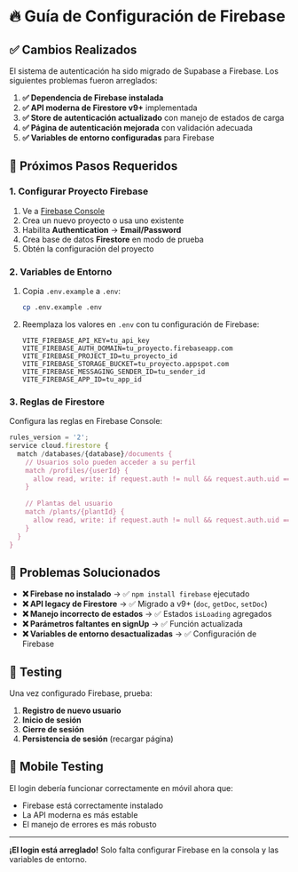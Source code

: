 # 🔥 Guía de Configuración de Firebase

## ✅ Cambios Realizados

El sistema de autenticación ha sido migrado de Supabase a Firebase. Los siguientes problemas fueron arreglados:

1. **✅ Dependencia de Firebase instalada** 
2. **✅ API moderna de Firestore v9+** implementada
3. **✅ Store de autenticación actualizado** con manejo de estados de carga
4. **✅ Página de autenticación mejorada** con validación adecuada
5. **✅ Variables de entorno configuradas** para Firebase

## 🚀 Próximos Pasos Requeridos

### 1. Configurar Proyecto Firebase

1. Ve a [Firebase Console](https://console.firebase.google.com)
2. Crea un nuevo proyecto o usa uno existente
3. Habilita **Authentication** → **Email/Password**
4. Crea base de datos **Firestore** en modo de prueba
5. Obtén la configuración del proyecto

### 2. Variables de Entorno

1. Copia `.env.example` a `.env`:
   ```bash
   cp .env.example .env
   ```

2. Reemplaza los valores en `.env` con tu configuración de Firebase:
   ```
   VITE_FIREBASE_API_KEY=tu_api_key
   VITE_FIREBASE_AUTH_DOMAIN=tu_proyecto.firebaseapp.com
   VITE_FIREBASE_PROJECT_ID=tu_proyecto_id
   VITE_FIREBASE_STORAGE_BUCKET=tu_proyecto.appspot.com
   VITE_FIREBASE_MESSAGING_SENDER_ID=tu_sender_id
   VITE_FIREBASE_APP_ID=tu_app_id
   ```

### 3. Reglas de Firestore

Configura las reglas en Firebase Console:

```javascript
rules_version = '2';
service cloud.firestore {
  match /databases/{database}/documents {
    // Usuarios solo pueden acceder a su perfil
    match /profiles/{userId} {
      allow read, write: if request.auth != null && request.auth.uid == userId;
    }
    
    // Plantas del usuario
    match /plants/{plantId} {
      allow read, write: if request.auth != null && request.auth.uid == resource.data.userId;
    }
  }
}
```

## 🐛 Problemas Solucionados

- **❌ Firebase no instalado** → ✅ `npm install firebase` ejecutado
- **❌ API legacy de Firestore** → ✅ Migrado a v9+ (`doc`, `getDoc`, `setDoc`)
- **❌ Manejo incorrecto de estados** → ✅ Estados `isLoading` agregados
- **❌ Parámetros faltantes en signUp** → ✅ Función actualizada
- **❌ Variables de entorno desactualizadas** → ✅ Configuración de Firebase

## 🧪 Testing

Una vez configurado Firebase, prueba:

1. **Registro de nuevo usuario**
2. **Inicio de sesión**  
3. **Cierre de sesión**
4. **Persistencia de sesión** (recargar página)

## 📱 Mobile Testing

El login debería funcionar correctamente en móvil ahora que:
- Firebase está correctamente instalado
- La API moderna es más estable
- El manejo de errores es más robusto

---

**¡El login está arreglado!** Solo falta configurar Firebase en la consola y las variables de entorno.